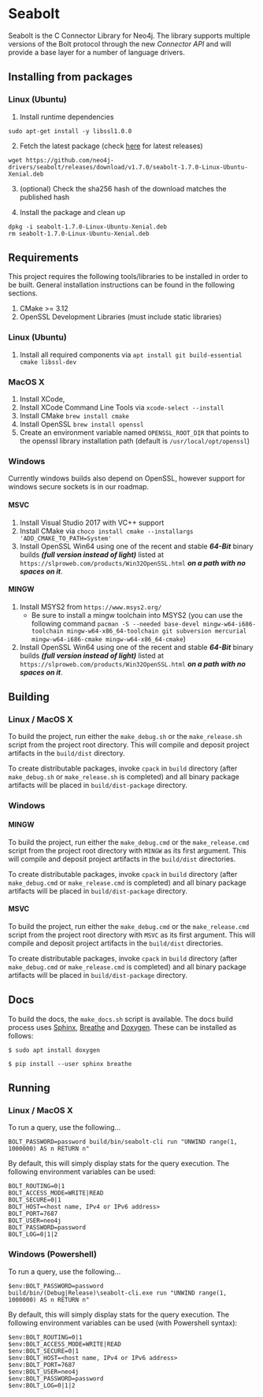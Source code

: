 # Seabolt

Seabolt is the C Connector Library for Neo4j.
The library supports multiple versions of the Bolt protocol through the new _Connector API_ and will provide a base layer for a number of language drivers.

## Installing from packages

### Linux (Ubuntu)

1. Install runtime dependencies
```
sudo apt-get install -y libssl1.0.0
```

2. Fetch the latest package (check [here](https://github.com/neo4j-drivers/seabolt/releases) for latest releases)
```
wget https://github.com/neo4j-drivers/seabolt/releases/download/v1.7.0/seabolt-1.7.0-Linux-Ubuntu-Xenial.deb
```

3. (optional) Check the sha256 hash of the download matches the published hash

4. Install the package and clean up
```
dpkg -i seabolt-1.7.0-Linux-Ubuntu-Xenial.deb
rm seabolt-1.7.0-Linux-Ubuntu-Xenial.deb
```

## Requirements

This project requires the following tools/libraries to be installed in order to be built. General installation instructions can be found in the following sections.

1. CMake >= 3.12
2. OpenSSL Development Libraries (must include static libraries)

### Linux (Ubuntu)

1. Install all required components via ```apt install git build-essential cmake libssl-dev```

### MacOS X

1. Install XCode,
2. Install XCode Command Line Tools via `xcode-select --install`
3. Install CMake `brew install cmake`
4. Install OpenSSL `brew install openssl`
5. Create an environment variable named `OPENSSL_ROOT_DIR` that points to the openssl library installation path (default is `/usr/local/opt/openssl`)

### Windows

Currently windows builds also depend on OpenSSL, however support for windows secure sockets is in our roadmap.

#### MSVC

1. Install Visual Studio 2017 with VC++ support
2. Install CMake via `choco install cmake --installargs 'ADD_CMAKE_TO_PATH=System'`
3. Install OpenSSL Win64 using one of the recent and stable _**64-Bit**_ binary builds _**(full version instead of light)**_ listed at `https://slproweb.com/products/Win32OpenSSL.html` _**on a path with no spaces on it**_.

#### MINGW

1. Install MSYS2 from `https://www.msys2.org/`
    * Be sure to install a mingw toolchain into MSYS2 (you can use the following command `pacman -S --needed base-devel mingw-w64-i686-toolchain mingw-w64-x86_64-toolchain git subversion mercurial mingw-w64-i686-cmake mingw-w64-x86_64-cmake`)
2. Install OpenSSL Win64 using one of the recent and stable _**64-Bit**_ binary builds _**(full version instead of light)**_ listed at `https://slproweb.com/products/Win32OpenSSL.html` _**on a path with no spaces on it**_.

## Building

### Linux / MacOS X

To build the project, run either the `make_debug.sh` or the `make_release.sh` script from the project root directory.
This will compile and deposit project artifacts in the `build/dist` directory.

To create distributable packages, invoke `cpack` in `build` directory (after `make_debug.sh` or `make_release.sh` is completed) and all binary package artifacts will be placed in `build/dist-package` directory.

### Windows

#### MINGW

To build the project, run either the `make_debug.cmd` or the `make_release.cmd` script from the project root directory with `MINGW` as its first argument.
This will compile and deposit project artifacts in the `build/dist` directories.

To create distributable packages, invoke `cpack` in `build` directory (after `make_debug.cmd` or `make_release.cmd` is completed) and all binary package artifacts will be placed in `build/dist-package` directory.

#### MSVC

To build the project, run either the `make_debug.cmd` or the `make_release.cmd` script from the project root directory with `MSVC` as its first argument.
This will compile and deposit project artifacts in the `build/dist` directories.

To create distributable packages, invoke `cpack` in `build` directory (after `make_debug.cmd` or `make_release.cmd` is completed) and all binary package artifacts will be placed in `build/dist-package` directory.

## Docs 

To build the docs, the `make_docs.sh` script is available.
The docs build process uses [Sphinx](http://www.sphinx-doc.org/), [Breathe](https://breathe.readthedocs.io/) and [Doxygen](http://www.doxygen.org/).
These can be installed as follows:

```
$ sudo apt install doxygen
```

```
$ pip install --user sphinx breathe
```


## Running

### Linux / MacOS X

To run a query, use the following...
```
BOLT_PASSWORD=password build/bin/seabolt-cli run "UNWIND range(1, 1000000) AS n RETURN n"
```

By default, this will simply display stats for the query execution.
The following environment variables can be used:
```
BOLT_ROUTING=0|1
BOLT_ACCESS_MODE=WRITE|READ
BOLT_SECURE=0|1
BOLT_HOST=<host name, IPv4 or IPv6 address>
BOLT_PORT=7687
BOLT_USER=neo4j
BOLT_PASSWORD=password
BOLT_LOG=0|1|2
```

### Windows (Powershell)

To run a query, use the following...
```
$env:BOLT_PASSWORD=password
build/bin/(Debug|Release)\seabolt-cli.exe run "UNWIND range(1, 1000000) AS n RETURN n"
```

By default, this will simply display stats for the query execution.
The following environment variables can be used (with Powershell syntax):
```
$env:BOLT_ROUTING=0|1
$env:BOLT_ACCESS_MODE=WRITE|READ
$env:BOLT_SECURE=0|1
$env:BOLT_HOST=<host name, IPv4 or IPv6 address>
$env:BOLT_PORT=7687
$env:BOLT_USER=neo4j
$env:BOLT_PASSWORD=password
$env:BOLT_LOG=0|1|2
```
